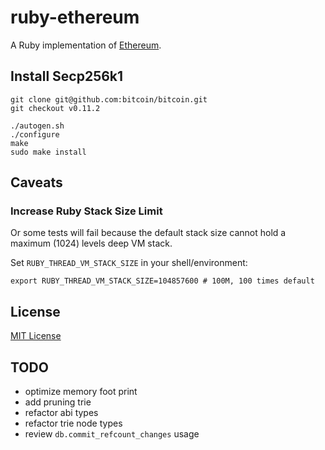 # ruby-ethereum

A Ruby implementation of [Ethereum](https://ethereum.org).

## Install Secp256k1

```
git clone git@github.com:bitcoin/bitcoin.git
git checkout v0.11.2

./autogen.sh
./configure
make
sudo make install
```

## Caveats

### Increase Ruby Stack Size Limit

Or some tests will fail because the default stack size cannot hold a maximum (1024) levels
deep VM stack.

Set `RUBY_THREAD_VM_STACK_SIZE` in your shell/environment:

```
export RUBY_THREAD_VM_STACK_SIZE=104857600 # 100M, 100 times default
```

## License

[MIT License](LICENSE)

## TODO

* optimize memory foot print
* add pruning trie
* refactor abi types
* refactor trie node types
* review `db.commit_refcount_changes` usage
